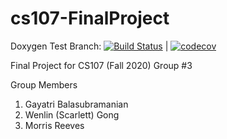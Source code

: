 # cs107-FinalProject

Doxygen Test Branch: [![Build Status](https://travis-ci.com/Crimson-Coders-3/cs107-FinalProject.svg?token=b3u4uQsijMxdCtTBnkQy&branch=doxygen)](https://travis-ci.com/Crimson-Coders-3/cs107-FinalProject)
 | [![codecov](https://codecov.io/gh/Crimson-Coders-3/cs107-FinalProject/branch/m2-final/graph/badge.svg?token=K3Q5S3JJKG)](https://codecov.io/gh/Crimson-Coders-3/cs107-FinalProject)

Final Project for CS107 (Fall 2020)
Group #3


Group Members
1. Gayatri Balasubramanian
2. Wenlin (Scarlett) Gong
3. Morris Reeves
